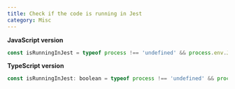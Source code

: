 ```yaml
---
title: Check if the code is running in Jest
category: Misc
---
```


**JavaScript version**

```js
const isRunningInJest = typeof process !== 'undefined' && process.env.JEST_WORKER_ID !== undefined;
```

**TypeScript version**

```js
const isRunningInJest: boolean = typeof process !== 'undefined' && process.env.JEST_WORKER_ID !== undefined;
```
